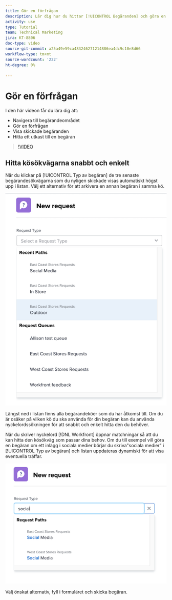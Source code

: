```yaml
---
title: Gör en förfrågan
description: Lär dig hur du hittar [!UICONTROL Begäranden] och göra en förfrågan. Lär dig sedan hur du visar inskickade begäranden och utkast.
activity: use
type: Tutorial
team: Technical Marketing
jira: KT-8806
doc-type: video
source-git-commit: a25a49e59ca483246271214886ea4dc9c10e8d66
workflow-type: tm+mt
source-wordcount: '222'
ht-degree: 0%

---
```


# Gör en förfrågan

I den här videon får du lära dig att:

* Navigera till begärandeområdet
* Gör en förfrågan
* Visa skickade begäranden
* Hitta ett utkast till en begäran

>[!VIDEO](https://video.tv.adobe.com/v/336092/?quality=12&learn=on)

## Hitta kösökvägarna snabbt och enkelt

När du klickar på [!UICONTROL Typ av begäran] de tre senaste begärandesökvägarna som du nyligen skickade visas automatiskt högst upp i listan. Välj ett alternativ för att arkivera en annan begäran i samma kö.

![Menyn Typ av begäran som visar en lista över senaste sökvägar för begäran](assets/collaborator-fundamentals-1.png)

Längst ned i listan finns alla begärandeköer som du har åtkomst till. Om du är osäker på vilken kö du ska använda för din begäran kan du använda nyckelordssökningen för att snabbt och enkelt hitta den du behöver.

När du skriver nyckelord [!DNL Workfront] öppnar matchningar så att du kan hitta den kösökväg som passar dina behov. Om du till exempel vill göra en begäran om ett inlägg i sociala medier börjar du skriva&quot;sociala medier&quot; i [!UICONTROL Typ av begäran] och listan uppdateras dynamiskt för att visa eventuella träffar.

![Menyn Typ av begäran med ett ord angivet i fältet för att visa sökvägar för senaste begäran](assets/collaborator-fundamentals-2.png)

Välj önskat alternativ, fyll i formuläret och skicka begäran.

<!---
Learn more
Requests area overview
Create and submit Workfront requests
Guides
Make a work request
--->
